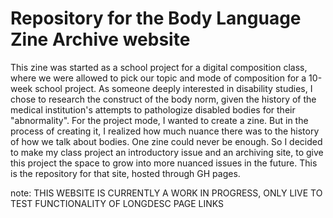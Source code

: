 # Repository for the Body Language Zine Archive website

This zine was started as a school project for a digital composition class, where we were allowed to pick our topic and mode of composition for a 10-week school project. As someone deeply interested in disability studies, I chose to research the construct of the body norm, given the history of the medical institution's attempts to pathologize disabled bodies for their "abnormality". For the project mode, I wanted to create a zine. But in the process of creating it, I realized how much nuance there was to the history of how we talk about bodies. One zine could never be enough. So I decided to make my class project an introductory issue and an archiving site, to give this project the space to grow into more nuanced issues in the future. This is the repository for that site, hosted through GH pages.

note: THIS WEBSITE IS CURRENTLY A WORK IN PROGRESS, ONLY LIVE TO TEST FUNCTIONALITY OF LONGDESC PAGE LINKS
